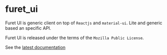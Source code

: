 <!--
This file is a part of the FuretUI project

   Copyright (C) 2017 Jean-Sebastien SUZANNE <jssuzanne@anybox.fr>

This Source Code Form is subject to the terms of the Mozilla Public License,
v. 2.0. If a copy of the MPL was not distributed with this file,You can
obtain one at http://mozilla.org/MPL/2.0/.
-->
# furet_ui

Furet UI is generic client on top of ``Reactjs`` and ``material-ui``. 
Lite and generic based an specific API.

Furet UI is released under the terms of the `Mozilla Public License`.

See the [latest documentation](http://furet-ui.readthedocs.io/en/latest/index.html)
